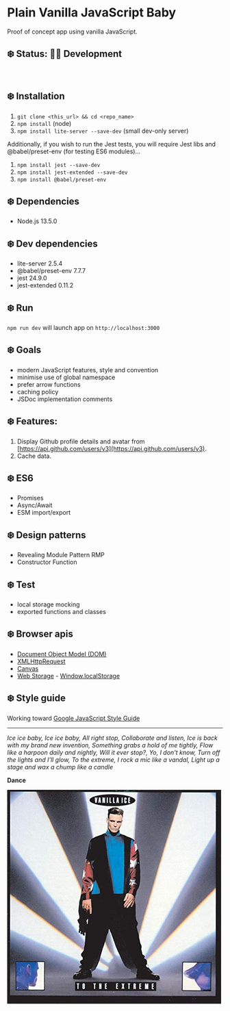 # Plain Vanilla JavaScript Baby

Proof of concept app using vanilla JavaScript.

## ❄️ Status: 👷‍♀️ Development

<br>

## ❄️ Installation

1. `git clone <this_url> && cd <repo_name>`
1. `npm install` (node)
1. `npm install lite-server --save-dev` (small dev-only server)

Additionally, if you wish to run the Jest tests, you will require Jest libs and @babel/preset-env (for testing ES6 modules)...

1. `npm install jest --save-dev`
1. `npm install jest-extended --save-dev`
1. `npm install @babel/preset-env`

## ❄️ Dependencies

* Node.js 13.5.0

## ❄️ Dev dependencies
* lite-server 2.5.4
* @babel/preset-env 7.7.7
* jest 24.9.0
* jest-extended 0.11.2

## ❄️ Run

`npm run dev` will launch app on `http://localhost:3000`

## ❄️ Goals
* modern JavaScript features, style and convention
* minimise use of global namespace
* prefer arrow functions
* caching policy
* JSDoc implementation comments

## ❄️ Features:

1. Display Github profile details and avatar from [https://api.github.com/users/v3](https://api.github.com/users/v3).
2. Cache data.

## ❄️ ES6
* Promises
* Async/Await
* ESM import/export

## ❄️ Design patterns
* Revealing Module Pattern RMP
* Constructor Function

## ❄️ Test 
* local storage mocking
* exported functions and classes

## ❄️ Browser apis

* [Document Object Model (DOM)](https://developer.mozilla.org/en-US/docs/Web/API/Document_Object_Model)
* [XMLHttpRequest](https://developer.mozilla.org/en-US/docs/Web/API/XMLHttpRequest)
* [Canvas](https://developer.mozilla.org/en-US/docs/Web/API/Canvas_API)
* [Web Storage](https://developer.mozilla.org/en-US/docs/Web/API/Web_Storage_API) - [Window.localStorage](https://developer.mozilla.org/en-US/docs/Web/API/Window/localStorage)

## ❄️ Style guide

Working toward [Google JavaScript Style Guide](https://google.github.io/styleguide/jsguide.html#introduction)

<hr>

*Ice ice baby, Ice ice baby, All right stop, Collaborate and listen, Ice is back with my brand new invention, Something grabs a hold of me tightly, Flow like a harpoon daily and nightly, Will it ever stop?, Yo, I don't know, Turn off the lights and I'll glow, To the extreme, I rock a mic like a vandal, Light up a stage and wax a chump like a candle*

**Dance**

![Vanilla Ice - To The Extreme album cover](readme.jpg)